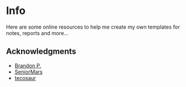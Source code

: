 # Info
Here are some online resources to help me create my own templates for notes, reports and more...

<!-- ACKNOWLEDGMENTS -->
## Acknowledgments

* [Brandon P.](https://github.com/BrandonPacewic)
* [SeniorMars](https://github.com/SeniorMars)
* [tecosaur](https://github.com/tecosaur)